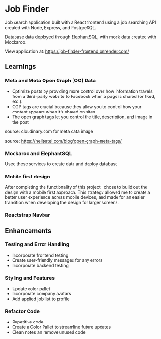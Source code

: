 # Job Finder

Job search application built with a React frontend using a job searching API created with Node, Express, and PostgreSQL.

Database data deployed through ElephantSQL, with mock data created with Mockaroo.

View application at: https://job-finder-frontend.onrender.com/


## Learnings
###  Meta and Meta Open Graph (OG) Data
- Optimize posts by providing more control over how information travels from a third-party website to Facebook when a page is shared (or liked, etc.).
- OGP tags are crucial because they allow you to control how your content appears when it’s shared on sites
- The open graph tags let you control the title, description, and image in the post

source: cloudinary.com for meta data image

source: https://neilpatel.com/blog/open-graph-meta-tags/

### Mockaroo and ElephantSQL 
Used these services to create data and deploy database

### Mobile first design
After completing the functionality of this project I chose to build out the design with a mobile first approach. This strategy allowed me to create a better user experience across mobile devices, and made for an easier transition when developing the design for larger screens. 

### Reactstrap Navbar


## Enhancements
### Testing and Error Handling
- Incorporate frontend testing
- Create user-friendly messages for any errors
- Incorporate backend testing

### Styling and Features
- Update color pallet
- Incorporate company avatars
- Add applied job list to profile

### Refactor Code
- Repetitive code
- Create a Color Pallet to streamline future updates
- Clean notes an remove unused code

